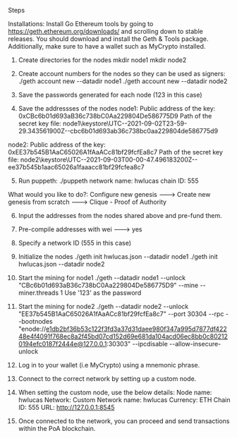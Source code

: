 Steps

Installations:
Install Go Ethereum tools by going to https://geth.ethereum.org/downloads/ and scrolling down to stable releases. You should download and install the Geth & Tools package.
Additionally, make sure to have a wallet such as MyCrypto installed. 


1) Create directories for the nodes
mkdir node1
mkdir node2

2) Create account numbers for the nodes so they can be used as signers:
./geth account new --datadir node1
./geth account new --datadir node2

3) Save the passwords generated for each node (123 in this case)

4) Save the addressses of the nodes 
node1:
Public address of the key:   0xCBc6b01d693aB36c738bC0Aa229804De586775D9
Path of the secret key file: node1\keystore\UTC--2021-09-02T23-59-29.343561900Z--cbc6b01d693ab36c738bc0aa229804de586775d9

node2:
Public address of the key:   0xEE37b545B1AaC65026A1fAaACc81bf29fcfEa8c7
Path of the secret key file: node2\keystore\UTC--2021-09-03T00-00-47.496183200Z--ee37b545b1aac65026a1faaacc81bf29fcfea8c7

5) Run puppeth: ./puppeth
network name: hwlucas
chain ID: 555

What would you like to do?: Configure new genesis ---> Create new genesis from scratch ---> Clique - Proof of Authority

6) Input the addresses from the nodes shared above and pre-fund them.

7) Pre-compile addresses with wei ---> yes

8) Specify a network ID (555 in this case)

9) Initialize the nodes
./geth init hwlucas.json --datadir node1
./geth init hwlucas.json --datadir node2

10) Start the mining for node1
./geth --datadir node1 --unlock "CBc6b01d693aB36c738bC0Aa229804De586775D9" --mine --miner.threads 1
Use '123' as the password

11) Start the mining for node2
./geth --datadir node2 --unlock "EE37b545B1AaC65026A1fAaACc81bf29fcfEa8c7" --port 30304 --rpc --bootnodes "enode://e1db2bf36b53c122f3fd3a37d31daee980f347a995d7877df42248e4f4091f768ec8a2f45bd07cd152d69e681da104acd06ec8bb0c802120194efc0187f2444e@127.0.0.1:30303" --ipcdisable --allow-insecure-unlock

12) Log in to your wallet (i.e MyCrypto) using a mnemonic phrase.

13) Connect to the correct network by setting up a custom node.

14) When setting the custom node, use the below details:
	Node name: hwlucas
	Network: Custom
	Network name: hwlucas
	Currency: ETH
	Chain ID: 555
	URL: http://127.0.0.1:8545

15) Once connected to the network, you can proceed and send transactions within the PoA blockchain.


























































